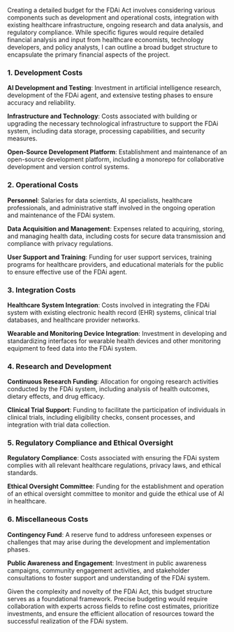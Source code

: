 Creating a detailed budget for the FDAi Act involves considering various components such as development and operational costs, integration with existing healthcare infrastructure, ongoing research and data analysis, and regulatory compliance. While specific figures would require detailed financial analysis and input from healthcare economists, technology developers, and policy analysts, I can outline a broad budget structure to encapsulate the primary financial aspects of the project.

### 1. Development Costs

**AI Development and Testing**: Investment in artificial intelligence research, development of the FDAi agent, and extensive testing phases to ensure accuracy and reliability.

**Infrastructure and Technology**: Costs associated with building or upgrading the necessary technological infrastructure to support the FDAi system, including data storage, processing capabilities, and security measures.

**Open-Source Development Platform**: Establishment and maintenance of an open-source development platform, including a monorepo for collaborative development and version control systems.

### 2. Operational Costs

**Personnel**: Salaries for data scientists, AI specialists, healthcare professionals, and administrative staff involved in the ongoing operation and maintenance of the FDAi system.

**Data Acquisition and Management**: Expenses related to acquiring, storing, and managing health data, including costs for secure data transmission and compliance with privacy regulations.

**User Support and Training**: Funding for user support services, training programs for healthcare providers, and educational materials for the public to ensure effective use of the FDAi agent.

### 3. Integration Costs

**Healthcare System Integration**: Costs involved in integrating the FDAi system with existing electronic health record (EHR) systems, clinical trial databases, and healthcare provider networks.

**Wearable and Monitoring Device Integration**: Investment in developing and standardizing interfaces for wearable health devices and other monitoring equipment to feed data into the FDAi system.

### 4. Research and Development

**Continuous Research Funding**: Allocation for ongoing research activities conducted by the FDAi system, including analysis of health outcomes, dietary effects, and drug efficacy.

**Clinical Trial Support**: Funding to facilitate the participation of individuals in clinical trials, including eligibility checks, consent processes, and integration with trial data collection.

### 5. Regulatory Compliance and Ethical Oversight

**Regulatory Compliance**: Costs associated with ensuring the FDAi system complies with all relevant healthcare regulations, privacy laws, and ethical standards.

**Ethical Oversight Committee**: Funding for the establishment and operation of an ethical oversight committee to monitor and guide the ethical use of AI in healthcare.

### 6. Miscellaneous Costs

**Contingency Fund**: A reserve fund to address unforeseen expenses or challenges that may arise during the development and implementation phases.

**Public Awareness and Engagement**: Investment in public awareness campaigns, community engagement activities, and stakeholder consultations to foster support and understanding of the FDAi system.

Given the complexity and novelty of the FDAi Act, this budget structure serves as a foundational framework. Precise budgeting would require collaboration with experts across fields to refine cost estimates, prioritize investments, and ensure the efficient allocation of resources toward the successful realization of the FDAi system.
